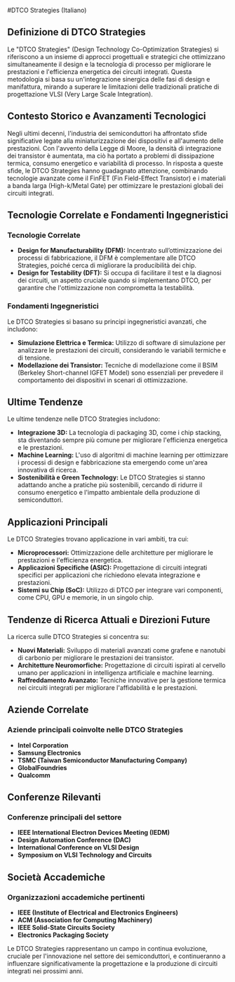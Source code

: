 #DTCO Strategies (Italiano)

## Definizione di DTCO Strategies

Le "DTCO Strategies" (Design Technology Co-Optimization Strategies) si riferiscono a un insieme di approcci progettuali e strategici che ottimizzano simultaneamente il design e la tecnologia di processo per migliorare le prestazioni e l'efficienza energetica dei circuiti integrati. Questa metodologia si basa su un'integrazione sinergica delle fasi di design e manifattura, mirando a superare le limitazioni delle tradizionali pratiche di progettazione VLSI (Very Large Scale Integration).

## Contesto Storico e Avanzamenti Tecnologici

Negli ultimi decenni, l'industria dei semiconduttori ha affrontato sfide significative legate alla miniaturizzazione dei dispositivi e all'aumento delle prestazioni. Con l'avvento della Legge di Moore, la densità di integrazione dei transistor è aumentata, ma ciò ha portato a problemi di dissipazione termica, consumo energetico e variabilità di processo. In risposta a queste sfide, le DTCO Strategies hanno guadagnato attenzione, combinando tecnologie avanzate come il FinFET (Fin Field-Effect Transistor) e i materiali a banda larga (High-k/Metal Gate) per ottimizzare le prestazioni globali dei circuiti integrati.

## Tecnologie Correlate e Fondamenti Ingegneristici

### Tecnologie Correlate

- **Design for Manufacturability (DFM):** Incentrato sull’ottimizzazione dei processi di fabbricazione, il DFM è complementare alle DTCO Strategies, poiché cerca di migliorare la producibilità dei chip.
- **Design for Testability (DFT):** Si occupa di facilitare il test e la diagnosi dei circuiti, un aspetto cruciale quando si implementano DTCO, per garantire che l'ottimizzazione non comprometta la testabilità.

### Fondamenti Ingegneristici

Le DTCO Strategies si basano su principi ingegneristici avanzati, che includono:
- **Simulazione Elettrica e Termica:** Utilizzo di software di simulazione per analizzare le prestazioni dei circuiti, considerando le variabili termiche e di tensione.
- **Modellazione dei Transistor:** Tecniche di modellazione come il BSIM (Berkeley Short-channel IGFET Model) sono essenziali per prevedere il comportamento dei dispositivi in scenari di ottimizzazione.

## Ultime Tendenze

Le ultime tendenze nelle DTCO Strategies includono:
- **Integrazione 3D:** La tecnologia di packaging 3D, come i chip stacking, sta diventando sempre più comune per migliorare l'efficienza energetica e le prestazioni.
- **Machine Learning:** L'uso di algoritmi di machine learning per ottimizzare i processi di design e fabbricazione sta emergendo come un'area innovativa di ricerca.
- **Sostenibilità e Green Technology:** Le DTCO Strategies si stanno adattando anche a pratiche più sostenibili, cercando di ridurre il consumo energetico e l'impatto ambientale della produzione di semiconduttori.

## Applicazioni Principali

Le DTCO Strategies trovano applicazione in vari ambiti, tra cui:
- **Microprocessori:** Ottimizzazione delle architetture per migliorare le prestazioni e l'efficienza energetica.
- **Applicazioni Specifiche (ASIC):** Progettazione di circuiti integrati specifici per applicazioni che richiedono elevata integrazione e prestazioni.
- **Sistemi su Chip (SoC):** Utilizzo di DTCO per integrare vari componenti, come CPU, GPU e memorie, in un singolo chip.

## Tendenze di Ricerca Attuali e Direzioni Future

La ricerca sulle DTCO Strategies si concentra su:
- **Nuovi Materiali:** Sviluppo di materiali avanzati come grafene e nanotubi di carbonio per migliorare le prestazioni dei transistor.
- **Architetture Neuromorfiche:** Progettazione di circuiti ispirati al cervello umano per applicazioni in intelligenza artificiale e machine learning.
- **Raffreddamento Avanzato:** Tecniche innovative per la gestione termica nei circuiti integrati per migliorare l'affidabilità e le prestazioni.

## Aziende Correlate

### Aziende principali coinvolte nelle DTCO Strategies
- **Intel Corporation**
- **Samsung Electronics**
- **TSMC (Taiwan Semiconductor Manufacturing Company)**
- **GlobalFoundries**
- **Qualcomm**

## Conferenze Rilevanti

### Conferenze principali del settore
- **IEEE International Electron Devices Meeting (IEDM)**
- **Design Automation Conference (DAC)**
- **International Conference on VLSI Design**
- **Symposium on VLSI Technology and Circuits**

## Società Accademiche

### Organizzazioni accademiche pertinenti
- **IEEE (Institute of Electrical and Electronics Engineers)**
- **ACM (Association for Computing Machinery)**
- **IEEE Solid-State Circuits Society**
- **Electronics Packaging Society**

Le DTCO Strategies rappresentano un campo in continua evoluzione, cruciale per l'innovazione nel settore dei semiconduttori, e continueranno a influenzare significativamente la progettazione e la produzione di circuiti integrati nei prossimi anni.
